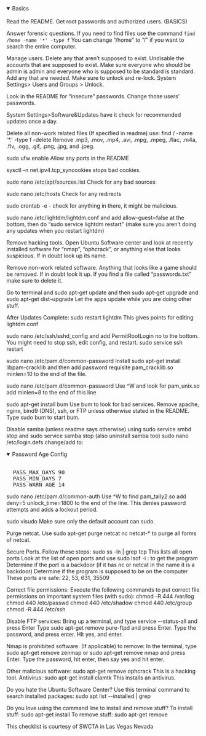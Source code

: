 <details open>
  <summary>  Basics  </summary>
  <br>
 Read the README. Get root passwords and authorized users. (BASICS)

Answer forensic questions. If you need to find files use the command ```find /home -name '*' -type f``` You can change “/home” to “/” if you want to search the entire computer.

Manage users. Delete any that aren’t supposed to exist. Undisable the accounts that are supposed to exist. Make sure everyone who should be admin is admin and everyone who is supposed to be standard is standard. Add any that are needed. Make sure to unlock and re-lock. System Settings> Users and Groups > Unlock.

Look in the README for “insecure” passwords. Change those users’ passwords.
</details>
System Settings>Software&Updates have it check for recommended updates once a day.

Delete all non-work related files (If specified in readme) use: find / -name '*.<file extension>' -type f -delete Remove .mp3, .mov, .mp4, .avi, .mpg, .mpeg, .flac, .m4a, .flv, .ogg, .gif, .png, .jpg, and .jpeg.

sudo ufw enable Allow any ports in the README

sysctl -n net.ipv4.tcp_syncookies stops bad cookies.

sudo nano /etc/apt/sources.list Check for any bad sources

sudo nano /etc/hosts Check for any redirects

sudo crontab -e - check for anything in there, it might be malicious.

sudo nano /etc/lightdm/lightdm.conf and add allow-guest=false at the bottom, then do “sudo service lightdm restart” (make sure you aren’t doing any updates when you restart lightdm)

Remove hacking tools. Open Ubuntu Software center and look at recently installed software for “nmap”, “ophcrack”, or anything else that looks suspicious. If in doubt look up its name.

Remove non-work related software. Anything that looks like a game should be removed. If in doubt look it up. If you find a file called “passwords.txt” make sure to delete it.

Go to terminal and sudo apt-get update and then sudo apt-get upgrade and sudo apt-get dist-upgrade Let the apps update while you are doing other stuff.

After Updates Complete: sudo restart lightdm This gives points for editing lightdm.conf

sudo nano /etc/ssh/sshd_config and add PermitRootLogin no to the bottom. You might need to stop ssh, edit config, and restart. sudo service ssh restart

sudo nano /etc/pam.d/common-password Install sudo apt-get install libpam-cracklib and then add password requisite pam_cracklib.so minlen=10 to the end of the file.

sudo nano /etc/pam.d/common-password Use ^W and look for pam_unix.so add minlen=8 to the end of this line

sudo apt-get install bum Use bum to look for bad services. Remove apache, nginx, bind9 (DNS), ssh, or FTP unless otherwise stated in the README. Type sudo bum to start bum.

Disable samba (unless readme says otherwise) using sudo service smbd stop and sudo service samba stop (also uninstall samba too) sudo nano /etc/login.defs change/add to:
<details open>
  <summary> Password Age Config </summary>
    <br>
<pre>
  PASS_MAX_DAYS 90
  PASS_MIN_DAYS 7
  PASS_WARN_AGE 14
</pre>
  </details>
sudo nano /etc/pam.d/common-auth Use ^W to find pam_tally2.so add deny=5 unlock_time=1800 to the end of the line. This denies password attempts and adds a lockout period.

sudo visudo Make sure only the default account can sudo.

Purge netcat. Use sudo apt-get purge netcat nc netcat-* to purge all forms of netcat.

Secure Ports. Follow these steps: sudo ss -ln | grep tcp This lists all open ports Look at the list of open ports and use sudo lsof -i :<Port> to get the program Determine if the port is a backdoor (if it has nc or netcat in the name it is a backdoor) Determine if the program is supposed to be on the computer These ports are safe: 22, 53, 631, 35509

Correct file permissions: Execute the following commands to put correct file permissions on important system files (with sudo): chmod -R 444 /var/log chmod 440 /etc/passwd chmod 440 /etc/shadow chmod 440 /etc/group chmod -R 444 /etc/ssh

Disable FTP services: Bring up a terminal, and type service --status-all and press Enter Type sudo apt-get remove pure-ftpd and press Enter. Type the password, and press enter. Hit yes, and enter.

Nmap is prohibited software. (If applicable) to remove: In the terminal, type sudo apt-get remove zenmap or sudo apt-get remove nmap and press Enter. Type the password, hit enter, then say yes and hit enter.

Other malicious software: sudo apt-get remove ophcrack This is a hacking tool. Antivirus: sudo apt-get install clamtk This installs an antivirus.

Do you hate the Ubuntu Software Center? Use this terminal command to search installed packages: sudo apt list --installed | grep <NAME>

Do you love using the command line to install and remove stuff? To install stuff: sudo apt-get install <PACKAGE NAME> To remove stuff: sudo apt-get remove <PACKAGE NAME>

This checklist is courtesy of SWCTA in Las Vegas Nevada
